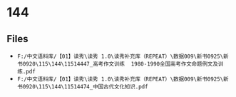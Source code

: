 # 144

## Files

- `F:/中文语料库/【01】读秀\读秀 1.0\读秀补充库（REPEAT）\数据009\新书0925\新书0920\115\144\11514447_高考作文训练  1980-1990全国高考作文命题例文及训练.pdf`
- `F:/中文语料库/【01】读秀\读秀 1.0\读秀补充库（REPEAT）\数据009\新书0925\新书0920\115\144\11514474_中国古代文化知识.pdf`
